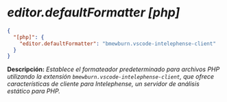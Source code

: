 <!-- Autor: Daniel Benjamin Perez Morales -->
<!-- GitHub: https://github.com/DanielPerezMoralesDev13 -->
<!-- Correo electrónico: danielperezdev@proton.me -->

# ***editor.defaultFormatter [php]***

```json
{
  "[php]": {
    "editor.defaultFormatter": "bmewburn.vscode-intelephense-client"
  }
}
```

**Descripción:** *Establece el formateador predeterminado para archivos PHP utilizando la extensión `bmewburn.vscode-intelephense-client`, que ofrece características de cliente para Intelephense, un servidor de análisis estático para PHP.*
